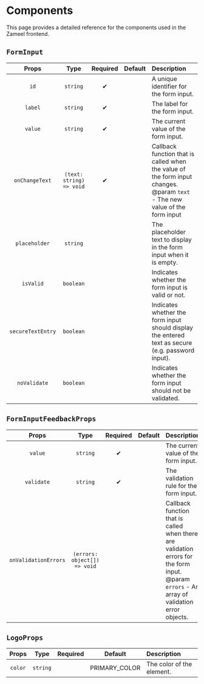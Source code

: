 # Components

This page provides a detailed reference for the components used in the Zameel frontend.

## `FormInput`

|       Props       |           Type           | Required | Default | Description                                                                                                                |
| :---------------: | :----------------------: | :------: | :-----: | :------------------------------------------------------------------------------------------------------------------------- |
|       `id`        |         `string`         |    ✔     |         | A unique identifier for the form input.                                                                                    |
|      `label`      |         `string`         |    ✔     |         | The label for the form input.                                                                                              |
|      `value`      |         `string`         |    ✔     |         | The current value of the form input.                                                                                       |
|  `onChangeText`   | `(text: string) => void` |    ✔     |         | Callback function that is called when the value of the form input changes.<br>@param `text` - The new value of the form input |
|   `placeholder`   |         `string`         |          |         | The placeholder text to display in the form input when it is empty.                                                        |
|     `isValid`     |        `boolean`         |          |         | Indicates whether the form input is valid or not.                                                                          |
| `secureTextEntry` |        `boolean`         |          |         | Indicates whether the form input should display the entered text as secure (e.g. password input).                          |
|   `noValidate`    |        `boolean`         |          |         | Indicates whether the form input should not be validated.                                                                  |

## `FormInputFeedbackProps`

|   Props    |   Type   | Required | Default | Description                                |
| :--------: | :------: | :------: | :-----: | :----------------------------------------- |
|  `value`   | `string` |    ✔     |         | The current value of the form input. |
| `validate` | `string` |    ✔     |         | The validation rule for the form input.    |
|  `onValidationErrors`   | `(errors: object[]) => void` |         |         | Callback function that is called when there are validation errors for the form input.<br> @param `errors` - An array of validation error objects.       |

## `LogoProps`

|   Props    |   Type   | Required | Default | Description                                |
| :--------: | :------: | :------: | :-----: | :----------------------------------------- |
|  `color`   | `string` |         |     PRIMARY_COLOR    | The color of the element. |
